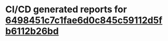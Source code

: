 # CI/CD generated reports for [6498451c7c1fae6d0c845c59112d5fb6112b26bd](https://github.com/hydephp/develop/commit/6498451c7c1fae6d0c845c59112d5fb6112b26bd)
